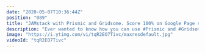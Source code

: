 ```yaml
---
date: "2020-05-07T10:36:44Z"
position: "089"
title: "JAMstack with Prismic and Gridsome. Score 100% on Google Page speed!"
description: "Ever wanted to know how you can use #Prismic and #Gridsome to make an awesome, super fast, #JAMstack website? This is your chance! In this 30 minute video I give you an overview of both Prismic and Gridsome and we dive into the code to see how it all connects.\n\nI could spend hours on going through the specifics on how to build a proper website. I might do that in a different video series, stay tuned! For now enjoy this more general overview of the tools and it should be enough to get you going!\n\nRead more about this project on the blog: https://timbenniks.nl/writings/a-new-website/\nThe project is open source: https://github.com/timbenniks/timbenniks2020/\n\nFollow me here:\nWebsite: https://timbenniks.nl/\nTwitter: https://twitter.com/timbenniks\nGithub: https://github.com/timbenniks"
image: "https://i.ytimg.com/vi/tqR2EO7Tivc/maxresdefault.jpg"
videoId: "tqR2EO7Tivc"
---
```


